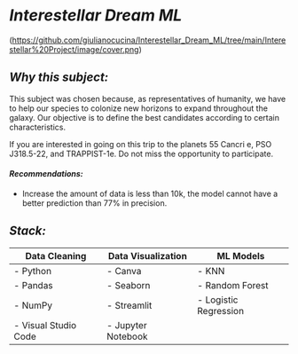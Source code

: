 # ***Interestellar Dream ML***
(https://github.com/giulianocucina/Interestellar_Dream_ML/tree/main/Interestellar%20Project/image/cover.png)
## ***Why this subject:***

This subject was chosen because, as representatives of humanity, we have to help our species to colonize new horizons to expand throughout the galaxy. Our objective is to define the best candidates according to certain characteristics.

If you are interested in going on this trip to the planets 55 Cancri e, PSO J318.5-22, and TRAPPIST-1e. Do not miss the opportunity to participate.

#### ***Recommendations:***
- Increase the amount of data is less than 10k, the model cannot have a better prediction than 77% in precision.

## ***Stack:***

| **Data Cleaning**  |**Data Visualization**|     **ML Models**    |
|--------------------|----------------------|----------------------|
|- Python            |- Canva               |- KNN                 |
|- Pandas            |- Seaborn             |- Random Forest       |
|- NumPy             |- Streamlit           |- Logistic Regression |
|- Visual Studio Code|- Jupyter Notebook    |                      |
